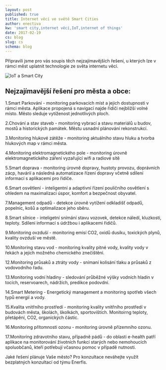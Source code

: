 ```yaml
---
layout: post
published: true
title: Internet věcí ve světě Smart Cities
author: enectiva
kw: 'smart city,internet věcí,IoT,internet of things'
date: 2017-02-19
cs: blog
slug: cs
schema: blog
---
```


Připravili jsme pro vás soupis těch nejzajímavějších řešení, u kterých lze v rámci měst uplatnit technologie ze světa internetu věcí.

<img src="/img/blog/enectiva_iot_smart_city.jpg" alt="IoT a Smart City" class="center">

## Nejzajímavější řešení pro města a obce:


1.Smart Parkování - monitoring parkovacích míst a jejich dostupnosti v rámci města. Aplikace  propojená s navigací najde řidiči nejbližší volné místo. Město sleduje vytíženost jednotlivých ploch.

2.Chování a stav staveb - monitoring vybrací a stavu materiálů u budov, mostů a historických památek. Městu usnadní plánování rekonstrukcí.

3.Monitoring hlukové zátěže - monitoring aktuálního stavu hluku a tvorba hlukových map v rámci města.

4.Monitoring elektromagnetického pole - monitoring úrovně elektromagnetického záření vyzařující wifi a radiové sítě

5.Smart doprava - monitoring úrovně dopravy, hustoty provozu, doprávních zácp, havárií a následná automatizace řízení dopravy včetně sdílení informací s aplikacemi pro řidiče.

6.Smart osvětlení - inteligentní a adaptivní řízení pouličního osvětlení s ohledem na maximalizaci úspor, komfort a bezpečnost obyvatel.

7.Management odpadů - detekce úrovně vytížení odkladišť odpadů, popelnic, košů a optimalizace jeho sběru.

8.Smart silnice - inteligetní snímání stavu vozovek, detekce náledí, kluzkosti, teploty. Sdílení informací s údržbou i aplikacemi řidičů.

9.Monitoring ovzduší - monitoring emisí CO2, oxidů dusíku, toxických plynů, kvality ovzduší ve městě.

10.Monitoring stavu vod - monitoring kvality pitné vody, kvality vody v řekách a jejich možného chemického znečištění.

12.Monitoring průsaků a ztráty vody - snímaní kolisání tlaku a průsaků z vodovodního řadu.

13.Monitoring vodní hladiny - sledování průběžné výšky vodních hladin v tocích, reservoarech, nádržích, predikce podovdní.

14.Smart Metering - Energetický management a monitoring spotřeb všech typů energií a vody.

15.Kvalita vnitřního prostředí - monitoring kvality vnitřního prostředí v budovách města, školách, školkách, sportovištích. Monitoirng teploty, přetápění, CO2, organických částic.

16.Monitoring přítomnosti ozonu - monitoring úrovně přízemního ozonu.

17.Monitoring zdravotního stavu, případně pádů - do oblasti e-health patří aplikace na monitorování životních funkcí starých nebo nemohoucích spoluobčanů, kteří potřebují včasnou pomoc v případě nutnosti.

Jaké řešení plánuje Vaše město? Pro konzultace neváhejte využít bezplatných konzultací od týmu Enerfis.



